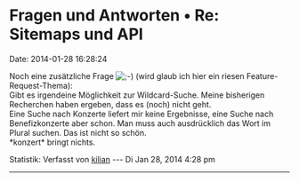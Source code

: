 Fragen und Antworten • Re: Sitemaps und API
===========================================

Date: 2014-01-28 16:28:24

Noch eine zusätzliche Frage
![;-)](http://forum.yacy-websuche.de/images/smilies/icon_e_wink.gif "Wink")
(wird glaub ich hier ein riesen Feature-Request-Thema):\
Gibt es irgendeine Möglichkeit zur Wildcard-Suche. Meine bisherigen
Recherchen haben ergeben, dass es (noch) nicht geht.\
Eine Suche nach Konzerte liefert mir keine Ergebnisse, eine Suche nach
Benefizkonzerte aber schon. Man muss auch ausdrücklich das Wort im
Plural suchen. Das ist nicht so schön.\
\*konzert\* bringt nichts.

Statistik: Verfasst von
[kilian](http://forum.yacy-websuche.de/memberlist.php?mode=viewprofile&u=674)
--- Di Jan 28, 2014 4:28 pm

------------------------------------------------------------------------
